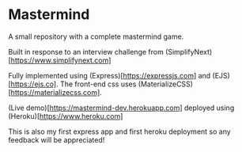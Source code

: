 # Mastermind

A small repository with a complete mastermind game.

Built in response to an interview challenge from (SimplifyNext)[https://www.simplifynext.com]

Fully implemented using (Express)[https://expressjs.com] and (EJS)[https://ejs.co].
The front-end css uses (MaterializeCSS)[https://materializecss.com]. 

(Live demo)[https://mastermind-dev.herokuapp.com] deployed using (Heroku)[https://www.heroku.com]

This is also my first express app and first heroku deployment so any feedback will be appreciated!
